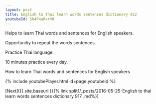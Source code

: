 ```yaml
---
layout: post
title: English to Thai learn words sentences dictionary 422 
youtubeId: Sh4P4aRxrV8
---
```

 
 
Helps to learn Thai words and sentences for English speakers.

Opportunitiy to repeat the words sentences. 

Practice Thai language. 
 
10 minutes practice every day. 
 
How to learn Thai words and sentences for English speakers 
 
{% include youtubePlayer.html id=page.youtubeId %}
 
 
[Next]({{ site.baseurl }}{% link  split1/_posts/2016-05-25-English to thai learn words sentences dictionary 917 .md%})
 
